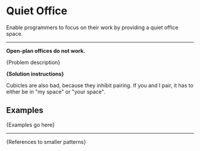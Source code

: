 # Quiet Office

Enable programmers to focus on their work by providing a quiet office space.

---

**Open-plan offices do not work.**

{Problem description}

**{Solution instructions}**

Cubicles are also bad, because they inhibit pairing. If you and I pair, it
has to either be in "my space" or "your space".

## Examples

{Examples go here}

---

{References to smaller patterns}
